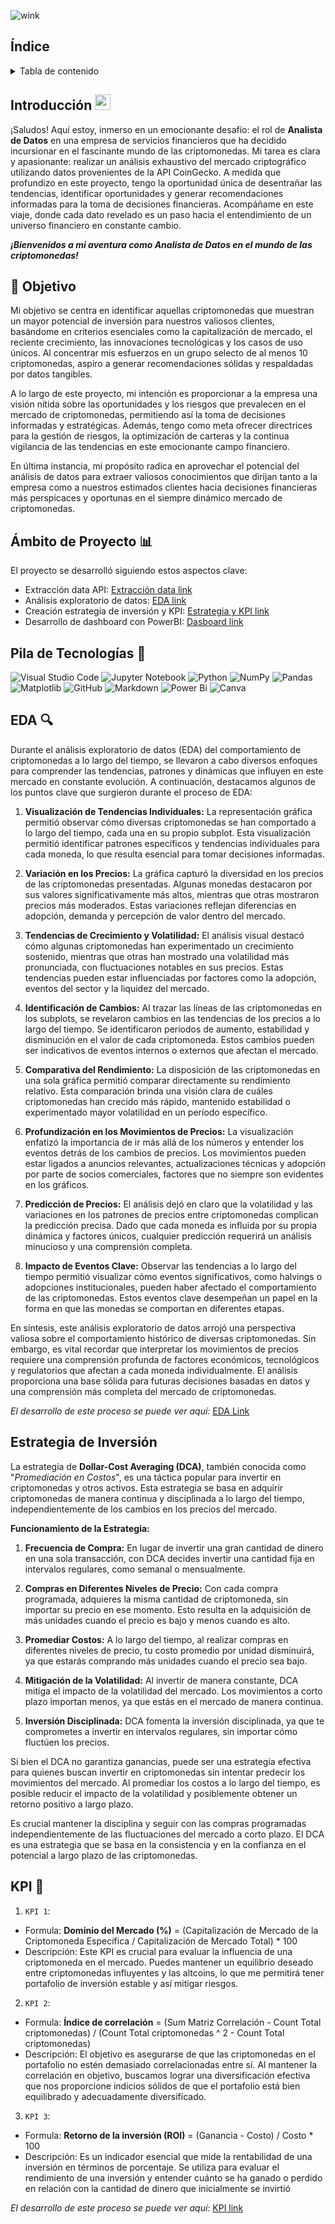 ![wink](https://github.com/Sebas-Bello/PI02_DA/blob/083e94c272494ae4104dedd6356e0a2c688465ba/Data%20analytics.gif)

## Índice 
<!-- TABLA DE CONTENIDO -->
<details>
  <summary>Tabla de contenido</summary>
  <ol>  
    <li><a href="#Introducción">Introducción</a></li>
    <li><a href="#🚀Objetivo">Objetivo</a></li>
    <li><a href="#ámbito-de-proyecto">Ámbito de Proyecto</a></li>
    <li><a href="#pila-de-tecnologías">Pila de Tecnologías</a></li>
    <li><a href="#EDA">EDA</a></li>
    <li><a href="#Estrategia-de-inversión">Estrategia de Inversión</a></li>
    <li><a href="#KPI">KPI</a></li>
  </ol>
</details>

 ## Introducción <img src="https://media.giphy.com/media/hvRJCLFzcasrR4ia7z/giphy.gif" width="25px">

¡Saludos! Aquí estoy, inmerso en un emocionante desafío: el rol de **Analista de Datos** en una empresa de servicios financieros que ha decidido incursionar en el fascinante mundo de las criptomonedas. Mi tarea es clara y apasionante: realizar un análisis exhaustivo del mercado criptográfico utilizando datos provenientes de la API CoinGecko. A medida que profundizo en este proyecto, tengo la oportunidad única de desentrañar las tendencias, identificar oportunidades y generar recomendaciones informadas para la toma de decisiones financieras. Acompáñame en este viaje, donde cada dato revelado es un paso hacia el entendimiento de un universo financiero en constante cambio. 

***¡Bienvenidos a mi aventura como Analista de Datos en el mundo de las criptomonedas!***

## 🚀 Objetivo

Mi objetivo se centra en identificar aquellas criptomonedas que muestran un mayor potencial de inversión para nuestros valiosos clientes, basándome en criterios esenciales como la capitalización de mercado, el reciente crecimiento, las innovaciones tecnológicas y los casos de uso únicos. Al concentrar mis esfuerzos en un grupo selecto de al menos 10 criptomonedas, aspiro a generar recomendaciones sólidas y respaldadas por datos tangibles.

A lo largo de este proyecto, mi intención es proporcionar a la empresa una visión nítida sobre las oportunidades y los riesgos que prevalecen en el mercado de criptomonedas, permitiendo así la toma de decisiones informadas y estratégicas. Además, tengo como meta ofrecer directrices para la gestión de riesgos, la optimización de carteras y la continua vigilancia de las tendencias en este emocionante campo financiero.

En última instancia, mi propósito radica en aprovechar el potencial del análisis de datos para extraer valiosos conocimientos que dirijan tanto a la empresa como a nuestros estimados clientes hacia decisiones financieras más perspicaces y oportunas en el siempre dinámico mercado de criptomonedas.

## Ámbito de Proyecto 📊

El proyecto se desarrolló siguiendo estos aspectos clave:
- Extracción data API: [Extracción data link](https://github.com/Sebas-Bello/PI02_DA/blob/f552d3e5f470c7721e65838bae6e4a6ead6eed9b/Extraccion%20data.ipynb)
- Análisis exploratorio de datos: [EDA link](https://github.com/Sebas-Bello/PI02_DA/blob/160135d8bf1a524e1d69cb14922df327b1f6b28e/EDA.ipynb)
- Creación estrategia de inversión y KPI: [Estrategia y KPI link](https://github.com/Sebas-Bello/PI02_DA/blob/f552d3e5f470c7721e65838bae6e4a6ead6eed9b/Estrategia%20de%20inversi%C3%B3n%20y%20KPI's.ipynb)
- Desarrollo de dashboard con PowerBI: [Dasboard link](https://github.com/Sebas-Bello/PI02_DA/blob/f552d3e5f470c7721e65838bae6e4a6ead6eed9b/Reporte%20Financiero.pbix)

## Pila de Tecnologías 🔧

![Visual Studio Code](https://img.shields.io/badge/Visual%20Studio%20Code-0078d7.svg?style=for-the-badge&logo=visual-studio-code&logoColor=white)
![Jupyter Notebook](https://img.shields.io/badge/jupyter-%23FA0F00.svg?style=for-the-badge&logo=jupyter&logoColor=white)
![Python](https://img.shields.io/badge/python-3670A0?style=for-the-badge&logo=python&logoColor=ffdd54)
![NumPy](https://img.shields.io/badge/numpy-%23013243.svg?style=for-the-badge&logo=numpy&logoColor=white)
![Pandas](https://img.shields.io/badge/pandas-%23150458.svg?style=for-the-badge&logo=pandas&logoColor=white)
![Matplotlib](https://img.shields.io/badge/Matplotlib-%23ffffff.svg?style=for-the-badge&logo=Matplotlib&logoColor=black)
![GitHub](https://img.shields.io/badge/github-%23121011.svg?style=for-the-badge&logo=github&logoColor=white)
![Markdown](https://img.shields.io/badge/markdown-%23000000.svg?style=for-the-badge&logo=markdown&logoColor=white)
![Power Bi](https://img.shields.io/badge/power_bi-F2C811?style=for-the-badge&logo=powerbi&logoColor=black)
![Canva](https://img.shields.io/badge/Canva-%2300C4CC.svg?style=for-the-badge&logo=Canva&logoColor=white)

## EDA 🔍

Durante el análisis exploratorio de datos (EDA) del comportamiento de criptomonedas a lo largo del tiempo, se llevaron a cabo diversos enfoques para comprender las tendencias, patrones y dinámicas que influyen en este mercado en constante evolución. A continuación, destacamos algunos de los puntos clave que surgieron durante el proceso de EDA:

1. **Visualización de Tendencias Individuales:**
La representación gráfica permitió observar cómo diversas criptomonedas se han comportado a lo largo del tiempo, cada una en su propio subplot. Esta visualización permitió identificar patrones específicos y tendencias individuales para cada moneda, lo que resulta esencial para tomar decisiones informadas.

2. **Variación en los Precios:**
La gráfica capturó la diversidad en los precios de las criptomonedas presentadas. Algunas monedas destacaron por sus valores significativamente más altos, mientras que otras mostraron precios más moderados. Estas variaciones reflejan diferencias en adopción, demanda y percepción de valor dentro del mercado.

3. **Tendencias de Crecimiento y Volatilidad:**
El análisis visual destacó cómo algunas criptomonedas han experimentado un crecimiento sostenido, mientras que otras han mostrado una volatilidad más pronunciada, con fluctuaciones notables en sus precios. Estas tendencias pueden estar influenciadas por factores como la adopción, eventos del sector y la liquidez del mercado.

4. **Identificación de Cambios:**
Al trazar las líneas de las criptomonedas en los subplots, se revelaron cambios en las tendencias de los precios a lo largo del tiempo. Se identificaron períodos de aumento, estabilidad y disminución en el valor de cada criptomoneda. Estos cambios pueden ser indicativos de eventos internos o externos que afectan el mercado.

5. **Comparativa del Rendimiento:**
La disposición de las criptomonedas en una sola gráfica permitió comparar directamente su rendimiento relativo. Esta comparación brinda una visión clara de cuáles criptomonedas han crecido más rápido, mantenido estabilidad o experimentado mayor volatilidad en un período específico.

6. **Profundización en los Movimientos de Precios:**
La visualización enfatizó la importancia de ir más allá de los números y entender los eventos detrás de los cambios de precios. Los movimientos pueden estar ligados a anuncios relevantes, actualizaciones técnicas y adopción por parte de socios comerciales, factores que no siempre son evidentes en los gráficos.

7. **Predicción de Precios:**
El análisis dejó en claro que la volatilidad y las variaciones en los patrones de precios entre criptomonedas complican la predicción precisa. Dado que cada moneda es influida por su propia dinámica y factores únicos, cualquier predicción requerirá un análisis minucioso y una comprensión completa.

8. **Impacto de Eventos Clave:**
Observar las tendencias a lo largo del tiempo permitió visualizar cómo eventos significativos, como halvings o adopciones institucionales, pueden haber afectado el comportamiento de las criptomonedas. Estos eventos clave desempeñan un papel en la forma en que las monedas se comportan en diferentes etapas.

En síntesis, este análisis exploratorio de datos arrojó una perspectiva valiosa sobre el comportamiento histórico de diversas criptomonedas. Sin embargo, es vital recordar que interpretar los movimientos de precios requiere una comprensión profunda de factores económicos, tecnológicos y regulatorios que afectan a cada moneda individualmente. El análisis proporciona una base sólida para futuras decisiones basadas en datos y una comprensión más completa del mercado de criptomonedas.

*El desarrollo de este proceso se puede ver aquí:* [EDA Link](https://github.com/Sebas-Bello/PI02_DA/blob/023f365b3a4fb0a312e587b6be1f9e2a7249f830/EDA.ipynb)

## Estrategia de Inversión

La estrategia de **Dollar-Cost Averaging (DCA)**, también conocida como "_Promediación en Costos_", es una táctica popular para invertir en criptomonedas y otros activos. Esta estrategia se basa en adquirir criptomonedas de manera continua y disciplinada a lo largo del tiempo, independientemente de los cambios en los precios del mercado.

**Funcionamiento de la Estrategia:**

1. **Frecuencia de Compra:** En lugar de invertir una gran cantidad de dinero en una sola transacción, con DCA decides invertir una cantidad fija en intervalos regulares, como semanal o mensualmente.

2. **Compras en Diferentes Niveles de Precio:** Con cada compra programada, adquieres la misma cantidad de criptomoneda, sin importar su precio en ese momento. Esto resulta en la adquisición de más unidades cuando el precio es bajo y menos cuando es alto.

3. **Promediar Costos:** A lo largo del tiempo, al realizar compras en diferentes niveles de precio, tu costo promedio por unidad disminuirá, ya que estarás comprando más unidades cuando el precio sea bajo.

4. **Mitigación de la Volatilidad:** Al invertir de manera constante, DCA mitiga el impacto de la volatilidad del mercado. Los movimientos a corto plazo importan menos, ya que estás en el mercado de manera continua.

5. **Inversión Disciplinada:** DCA fomenta la inversión disciplinada, ya que te comprometes a invertir en intervalos regulares, sin importar cómo fluctúen los precios.

Si bien el DCA no garantiza ganancias, puede ser una estrategia efectiva para quienes buscan invertir en criptomonedas sin intentar predecir los movimientos del mercado. Al promediar los costos a lo largo del tiempo, es posible reducir el impacto de la volatilidad y posiblemente obtener un retorno positivo a largo plazo.

Es crucial mantener la disciplina y seguir con las compras programadas independientemente de las fluctuaciones del mercado a corto plazo. El DCA es una estrategia que se basa en la consistencia y en la confianza en el potencial a largo plazo de las criptomonedas.

## KPI 🎯

1. `KPI 1`: 
  - Formula: **Dominio del Mercado (%)** = (Capitalización de Mercado de la Criptomoneda Específica / Capitalización de Mercado Total) * 100
  - Descripción: Este KPI es crucial para evaluar la influencia de una criptomoneda en el mercado. Puedes mantener un equilibrio deseado entre criptomonedas influyentes y las altcoins, lo que me permitirá tener
    portafolio de inversión estable y así mitigar riesgos.
    
2. `KPI 2`: 
  - Formula: **Índice de correlación** = (Sum Matriz Correlación - Count Total criptomonedas) / (Count Total criptomonedas ^ 2 - Count Total criptomonedas)
  - Descripción: El objetivo es asegurarse de que las criptomonedas en el portafolio no estén demasiado correlacionadas entre sí. Al mantener la correlación en objetivo, buscamos lograr una diversificación efectiva que      nos proporcione indicios sólidos de que el portafolio está bien equilibrado y adecuadamente diversificado.
    
3. `KPI 3`: 
  - Formula: **Retorno de la inversión (ROI)** = (Ganancia - Costo) / Costo * 100
  - Descripción: Es un indicador esencial que mide la rentabilidad de una inversión en términos de porcentaje. Se utiliza para evaluar el rendimiento de una inversión y entender cuánto se ha ganado o perdido en relación    con la cantidad de dinero que inicialmente se invirtió

*El desarrollo de este proceso se puede ver aquí:* [KPI link](https://github.com/Sebas-Bello/PI02_DA/blob/f552d3e5f470c7721e65838bae6e4a6ead6eed9b/Estrategia%20de%20inversi%C3%B3n%20y%20KPI's.ipynb)
  







